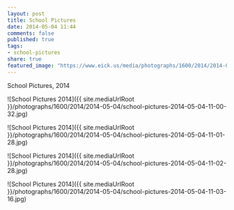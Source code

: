 ```yaml
---
layout: post
title: School Pictures
date: 2014-05-04 11:44
comments: false
published: true
tags:
- school-pictures
share: true
featured_image: "https://www.eick.us/media/photographs/1600/2014/2014-05-04/school-pictures-2014-05-04-11-00-32.jpg"
---
```

School Pictures, 2014

![School Pictures 2014]({{ site.mediaUrlRoot }}/photographs/1600/2014/2014-05-04/school-pictures-2014-05-04-11-00-32.jpg)

![School Pictures 2014]({{ site.mediaUrlRoot }}/photographs/1600/2014/2014-05-04/school-pictures-2014-05-04-11-01-28.jpg)

![School Pictures 2014]({{ site.mediaUrlRoot }}/photographs/1600/2014/2014-05-04/school-pictures-2014-05-04-11-02-28.jpg)

![School Pictures 2014]({{ site.mediaUrlRoot }}/photographs/1600/2014/2014-05-04/school-pictures-2014-05-04-11-03-16.jpg)
